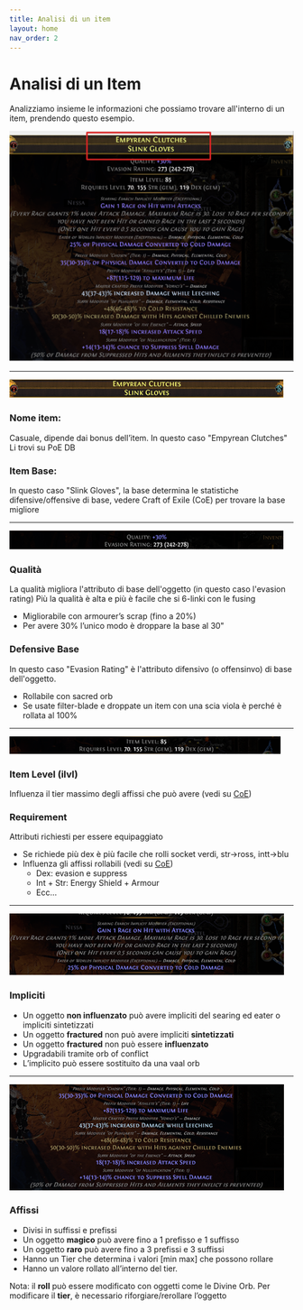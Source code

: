 ```yaml
---
title: Analisi di un item
layout: home
nav_order: 2
---
```


# Analisi di un Item

Analizziamo insieme le informazioni che possiamo trovare all'interno di un item, prendendo questo esempio.

<img src="./img/analisi_item/1.png">

---

<img src="./img/analisi_item/2.png">

### Nome item:
Casuale, dipende dai bonus dell’item. In questo caso "Empyrean Clutches" Li trovi su PoE DB

### Item Base: 
In questo caso "Slink Gloves", la base determina le statistiche difensive/offensive di base, vedere Craft of Exile (CoE) per trovare la base migliore

---

<img src="./img/analisi_item/3.png">

### Qualità

La qualità migliora l'attributo di base dell'oggetto (in questo caso l'evasion rating)
Più la qualità è alta e più è facile che si 6-linki con le fusing

- Migliorabile con armourer’s scrap (fino a 20%) 
- Per avere 30% l’unico modo è droppare la base al 30"

### Defensive Base 

In questo caso "Evasion Rating" è l'attributo difensivo (o offensinvo) di base dell'oggetto.
- Rollabile con sacred orb
- Se usate filter-blade e droppate un item con una scia viola è perché è rollata al 100% 

---

<img src="./img/analisi_item/4.png">

### Item Level (ilvl)

Influenza il tier massimo degli affissi che può avere (vedi su [CoE](https://www.craftofexile.com/)) 


### Requirement 

Attributi richiesti per essere equipaggiato
- Se richiede più dex è più facile che rolli socket verdi, str->ross, intt->blu
- Influenza gli affissi rollabili (vedi su [CoE](https://www.craftofexile.com/)) 
    - Dex: evasion e suppress
    - Int + Str: Energy Shield + Armour
    - Ecc…

---

<img src="./img/analisi_item/5.png">

### Impliciti

- Un oggetto **non influenzato** può avere impliciti del searing ed eater o impliciti sintetizzati
- Un oggetto **fractured** non può avere impliciti **sintetizzati**
- Un oggetto **fractured** non può essere **influenzato**
- Upgradabili tramite orb of conflict
- L’implicito può essere sostituito da una vaal orb 

---

<img src="./img/analisi_item/6.png">

### Affissi

- Divisi in suffissi e prefissi
- Un oggetto **magico** può avere fino a 1 prefisso e 1 suffisso
- Un oggetto **raro** può avere fino a 3 prefissi e 3 suffissi
- Hanno un Tier che determina i valori [min max] che possono rollare
- Hanno un valore rollato  all’interno del tier.


Nota: il **roll** può essere modificato con oggetti come le Divine Orb. Per modificare il **tier**, è necessario riforgiare/rerollare l’oggetto
